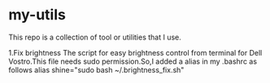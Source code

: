 # my-utils

This repo is a collection of tool or utilities that I use.


1.Fix brightness
The script for easy brightness control from terminal for Dell Vostro.This file needs sudo permission.So,I added a alias
in my .bashrc as follows
alias shine="sudo bash ~/.brightness_fix.sh"
